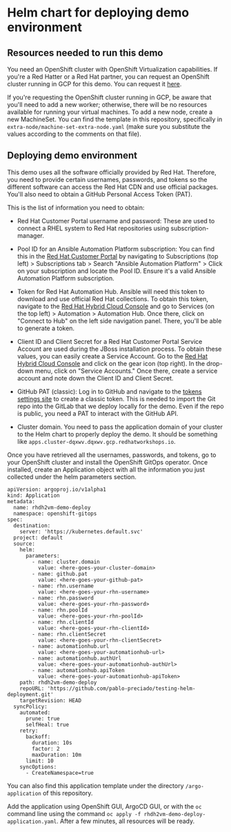 # Helm chart for deploying demo environment

## Resources needed to run this demo

You need an OpenShift cluster with OpenShift Virtualization capabilities. If you're a Red Hatter or a Red Hat partner, you can request an OpenShift cluster running in GCP for this demo. You can request it [here](https://catalog.demo.redhat.com/catalog?item=babylon-catalog-prod/gcp-gpte.ocp4-on-gcp.prod&utm_source=webapp&utm_medium=share-link).

If you're requesting the OpenShift cluster running in GCP, be aware that you'll need to add a new worker; otherwise, there will be no resources available for running your virtual machines. To add a new node, create a new MachineSet. You can find the template in this repository, specifically in `extra-node/machine-set-extra-node.yaml` (make sure you substitute the values according to the comments on that file). 

## Deploying demo environment

This demo uses all the software officially provided by Red Hat. Therefore, you need to provide certain usernames, passwords, and tokens so the different software can access the Red Hat CDN and use official packages. You'll also need to obtain a GitHub Personal Access Token (PAT). 

This is the list of information you need to obtain:

- Red Hat Customer Portal username and password: These are used to connect a RHEL system to Red Hat repositories using subscription-manager.

- Pool ID for an Ansible Automation Platform subscription: You can find this in the [Red Hat Customer Portal](https://access.redhat.com/) by navigating to Subscriptions (top left) > Subscriptions tab > Search "Ansible Automation Platform" > Click on your subscription and locate the Pool ID. Ensure it's a valid Ansible Automation Platform subscription.

- Token for Red Hat Automation Hub. Ansible will need this token to download and use official Red Hat collections. To obtain this token, navigate to the [Red Hat Hybrid Cloud Console](https://console.redhat.com) and go to Services (on the top left) > Automation > Automation Hub. Once there, click on "Connect to Hub" on the left side navigation panel. There, you'll be able to generate a token.

- Client ID and Client Secret for a Red Hat Customer Portal Service Account are used during the JBoss installation process. To obtain these values, you can easily create a Service Account. Go to the [Red Hat Hybrid Cloud Console](https://console.redhat.com) and click on the gear icon (top right). In the drop-down menu, click on "Service Accounts." Once there, create a service account and note down the Client ID and Client Secret.

- GitHub PAT (classic): Log in to GitHub and navigate to the [tokens settings site](https://github.com/settings/tokens) to create a classic token. This is needed to import the Git repo into the GitLab that we deploy locally for the demo. Even if the repo is public, you need a PAT to interact with the GitHub API.

- Cluster domain. You need to pass the application domain of your cluster to the Helm chart to properly deploy the demo. It should be something like `apps.cluster-dqxwv.dqxwv.gcp.redhatworkshops.io`. 

Once you have retrieved all the usernames, passwords, and tokens, go to your OpenShift cluster and install the OpenShift GitOps operator. Once installed, create an Application object with all the information you just collected under the helm parameters section. 

```
apiVersion: argoproj.io/v1alpha1
kind: Application
metadata:
  name: rhdh2vm-demo-deploy
  namespace: openshift-gitops
spec:
  destination:
    server: 'https://kubernetes.default.svc'
  project: default
  source:
    helm:
      parameters:
        - name: cluster.domain
          value: <here-goes-your-cluster-domain>
        - name: github.pat
          value: <here-goes-your-github-pat>
        - name: rhn.username
          value: <here-goes-your-rhn-username>
        - name: rhn.password
          value: <here-goes-your-rhn-password>
        - name: rhn.poolId
          value: <here-goes-your-rhn-poolId>
        - name: rhn.clientId
          value: <here-goes-your-rhn-clientId>
        - name: rhn.clientSecret
          value: <here-goes-your-rhn-clientSecret>
        - name: automationhub.url
          value: <here-goes-your-automationhub-url>
        - name: automationhub.authUrl
          value: <here-goes-your-automationhub-authUrl>
        - name: automationhub.apiToken
          value: <here-goes-your-automationhub-apiToken>
    path: rhdh2vm-demo-deploy
    repoURL: 'https://github.com/pablo-preciado/testing-helm-deployment.git'
    targetRevision: HEAD
  syncPolicy:
    automated:
      prune: true
      selfHeal: true
    retry:
      backoff:
        duration: 10s
        factor: 2
        maxDuration: 10m
      limit: 10
    syncOptions:
      - CreateNamespace=true
```
You can also find this application template under the directory `/argo-application` of this repository.

Add the application using OpenShift GUI, ArgoCD GUI, or with the `oc` command line using the command `oc apply -f rhdh2vm-demo-deploy-application.yaml`. After a few minutes, all resources will be ready. 